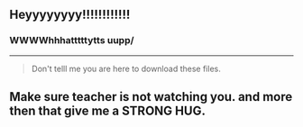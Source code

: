 ## Heyyyyyyyy!!!!!!!!!!!!

### WWWWhhhatttttytts uupp/


----

> Don't telll me you are here to download these files.


## Make sure teacher is not watching you. and more then that give me a STRONG HUG.


